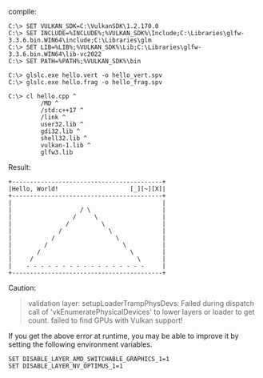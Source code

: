 compile:
```
C:\> SET VULKAN_SDK=C:\VulkanSDK\1.2.170.0
C:\> SET INCLUDE=%INCLUDE%;%VULKAN_SDK%\Include;C:\Libraries\glfw-3.3.6.bin.WIN64\include;C:\Libraries\glm
C:\> SET LIB=%LIB%;%VULKAN_SDK%\Lib;C:\Libraries\glfw-3.3.6.bin.WIN64\lib-vc2022
C:\> SET PATH=%PATH%;%VULKAN_SDK%\bin

C:\> glslc.exe hello.vert -o hello_vert.spv
C:\> glslc.exe hello.frag -o hello_frag.spv

C:\> cl hello.cpp ^
         /MD ^
         /std:c++17 ^
         /link ^
         user32.lib ^
         gdi32.lib ^
         shell32.lib ^
         vulkan-1.lib ^
         glfw3.lib
```
Result:
```
+------------------------------------------+
|Hello, World!                    [_][~][X]|
+------------------------------------------+
|                                          |
|                   / \                    |
|                 /     \                  |
|               /         \                |
|             /             \              |
|           /                 \            |
|         /                     \          |
|       /                         \        |
|     /                             \      |
|    - - - - - - - - - - - - - - - - -     |
+------------------------------------------+
```
Caution:

> validation layer: setupLoaderTrampPhysDevs:  Failed during dispatch call of 'vkEnumeratePhysicalDevices' to lower layers or loader to get count.
> failed to find GPUs with Vulkan support!

If you get the above error at runtime, you may be able to improve it by setting the following environment variables.

```
SET DISABLE_LAYER_AMD_SWITCHABLE_GRAPHICS_1=1
SET DISABLE_LAYER_NV_OPTIMUS_1=1
```
